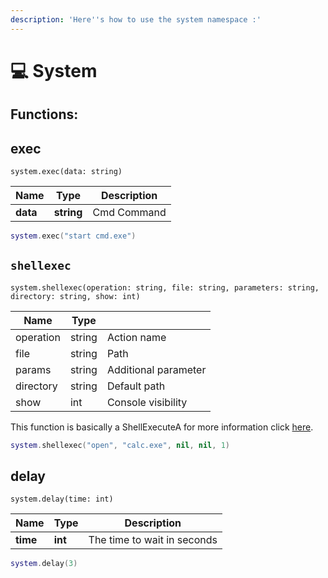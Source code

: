 ```yaml
---
description: 'Here''s how to use the system namespace :'
---
```


# 💻 System

## Functions:

## exec

`system.exec(data: string)`

| Name     | Type       | Description |
| -------- | ---------- | ----------- |
| **data** | **string** | Cmd Command |

```lua
system.exec("start cmd.exe")
```

## `shellexec`

`system.shellexec(operation: string, file: string, parameters: string, directory: string, show: int)`

| Name      | Type   |                      |
| --------- | ------ | -------------------- |
| operation | string | Action name          |
| file      | string | Path                 |
| params    | string | Additional parameter |
| directory | string | Default path         |
| show      | int    | Console visibility   |

This function is basically a ShellExecuteA for more information click [here](https://www.delftstack.com/howto/cpp/cpp-shellexecute/).

```lua
system.shellexec("open", "calc.exe", nil, nil, 1)
```

## delay

`system.delay(time: int)`

| Name     | Type    | Description                 |
| -------- | ------- | --------------------------- |
| **time** | **int** | The time to wait in seconds |

```lua
system.delay(3)
```
